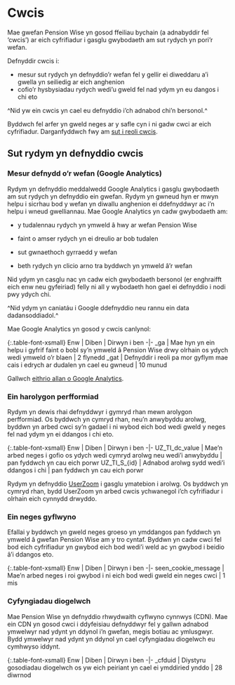 # Cwcis

Mae gwefan Pension Wise yn gosod ffeiliau bychain (a adnabyddir fel ‘cwcis’) ar eich cyfrifiadur i gasglu gwybodaeth am sut rydych yn pori’r wefan.

Defnyddir cwcis i:

- mesur sut rydych yn defnyddio’r wefan fel y gellir ei diweddaru a’i gwella yn seiliedig ar eich anghenion
- cofio’r hysbysiadau rydych wedi’u gweld fel nad ydym yn eu dangos i chi eto

^Nid yw ein cwcis yn cael eu defnyddio i’ch adnabod chi’n bersonol.^

Byddwch fel arfer yn gweld neges ar y safle cyn i ni gadw cwci ar eich cyfrifiadur.
Darganfyddwch fwy am [sut i reoli cwcis](http://www.aboutcookies.org).

## Sut rydym yn defnyddio cwcis

### Mesur defnydd o’r wefan (Google Analytics)

Rydym yn defnyddio meddalwedd Google Analytics i gasglu gwybodaeth am sut rydych yn defnyddio ein gwefan. Rydym yn gwneud hyn er mwyn helpu i sicrhau bod y wefan yn diwallu anghenion ei ddefnyddwyr ac i’n helpu i wneud gwelliannau.
Mae Google Analytics yn cadw gwybodaeth am:

- y tudalennau rydych yn ymweld â hwy ar wefan Pension Wise 

- faint o amser rydych yn ei dreulio ar bob tudalen 

- sut gwnaethoch gyrraedd y wefan

- beth rydych yn clicio arno tra byddwch yn ymweld â’r wefan

Nid ydym yn casglu nac yn cadw eich gwybodaeth bersonol (er enghraifft eich enw neu gyfeiriad) felly ni all y wybodaeth hon gael ei defnyddio i nodi pwy ydych chi.

^Nid ydym yn caniatáu i Google ddefnyddio neu rannu ein data dadansoddiadol.^

Mae Google Analytics yn gosod y cwcis canlynol:

{:.table-font-xsmall}
Enw | Diben | Dirwyn i ben
-|-
_ga | Mae hyn yn ein helpu i gyfrif faint o bobl sy’n ymweld â Pension Wise drwy olrhain os ydych wedi ymweld o’r blaen | 2 flynedd
_gat | Defnyddir i reoli pa mor gyflym mae cais i edrych ar dudalen yn cael eu gwneud | 10 munud

Gallwch [eithrio allan o Google Analytics](https://tools.google.com/dlpage/gaoptout).

### Ein harolygon perfformiad


Rydym yn dewis rhai defnyddwyr i gymryd rhan mewn arolygon perfformiad. Os byddwch yn cymryd rhan, neu’n anwybyddu arolwg, byddwn yn arbed cwci sy’n gadael i ni wybod eich bod wedi gweld y neges fel nad ydym yn ei ddangos i chi eto.

{:.table-font-xsmall}
Enw | Diben | Dirwyn i ben
-|-
UZ_TI_dc_value | Mae’n arbed neges i gofio os ydych wedi cymryd arolwg neu wedi’i anwybyddu | pan fyddwch yn cau eich porwr
UZ_TI_S_{id} | Adnabod arolwg sydd wedi’i ddangos i chi | pan fyddwch yn cau eich porwr

Rydym yn defnyddio [UserZoom](http://www.userzoom.co.uk/) i gasglu ymatebion i arolwg. Os byddwch yn cymryd rhan, bydd UserZoom yn arbed cwcis ychwanegol i’ch cyfrifiadur i olrhain eich cynnydd drwyddo.

### Ein neges gyflwyno

Efallai y byddwch yn gweld neges groeso yn ymddangos pan fyddwch yn ymweld â gwefan Pension Wise am y tro cyntaf. Byddwn yn cadw cwci fel bod eich cyfrifiadur yn gwybod eich bod wedi’i weld ac yn gwybod i beidio â’i ddangos eto.

{:.table-font-xsmall}
Enw | Diben | Dirwyn i ben
-|-
seen_cookie_message | Mae’n arbed neges i roi gwybod i ni eich bod wedi gweld ein neges cwci | 1 mis

### Cyfyngiadau diogelwch

Mae Pension Wise yn defnyddio rhwydwaith cyflwyno cynnwys (CDN). Mae ein CDN yn gosod cwci i ddyfeisiau defnyddwyr fel y gallwn adnabod ymwelwyr nad ydynt yn ddynol i’n gwefan, megis botiau ac ymlusgwyr. Bydd ymwelwyr nad ydynt yn ddynol yn cael cyfyngiadau diogelwch eu cymhwyso iddynt.

{:.table-font-xsmall}
Enw | Diben | Dirwyn i ben
-|-
_cfduid | Diystyru gosodiadau diogelwch os yw eich peiriant yn cael ei ymddiried ynddo | 28 diwrnod
